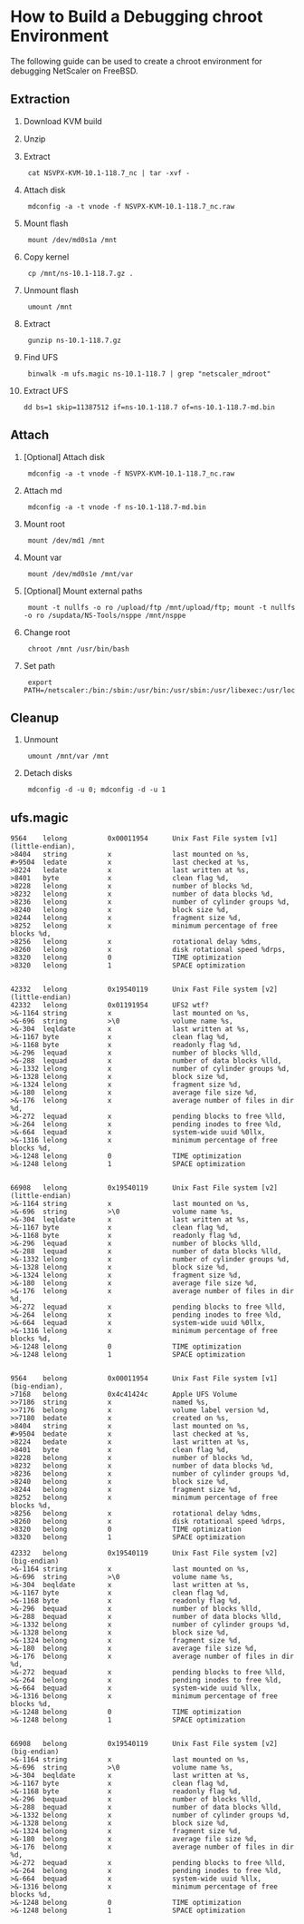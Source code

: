 # How to Build a Debugging chroot Environment

The following guide can be used to create a chroot environment for debugging NetScaler on FreeBSD.

## Extraction

1. Download KVM build

2. Unzip

3. Extract

		cat NSVPX-KVM-10.1-118.7_nc | tar -xvf -

4. Attach disk

		mdconfig -a -t vnode -f NSVPX-KVM-10.1-118.7_nc.raw

5. Mount flash

		mount /dev/md0s1a /mnt

6. Copy kernel

		cp /mnt/ns-10.1-118.7.gz .

7. Unmount flash

		umount /mnt

8. Extract

		gunzip ns-10.1-118.7.gz

9. Find UFS

		binwalk -m ufs.magic ns-10.1-118.7 | grep "netscaler_mdroot"

10. Extract UFS

		dd bs=1 skip=11387512 if=ns-10.1-118.7 of=ns-10.1-118.7-md.bin

## Attach

1. [Optional] Attach disk

		mdconfig -a -t vnode -f NSVPX-KVM-10.1-118.7_nc.raw

2. Attach md

		mdconfig -a -t vnode -f ns-10.1-118.7-md.bin

3. Mount root

		mount /dev/md1 /mnt

4. Mount var

		mount /dev/md0s1e /mnt/var

5. [Optional] Mount external paths

		mount -t nullfs -o ro /upload/ftp /mnt/upload/ftp; mount -t nullfs -o ro /supdata/NS-Tools/nsppe /mnt/nsppe

6. Change root

		chroot /mnt /usr/bin/bash

7. Set path

		export PATH=/netscaler:/bin:/sbin:/usr/bin:/usr/sbin:/usr/libexec:/usr/local/bin:/usr/local/sbin:.

## Cleanup

1. Unmount

		umount /mnt/var /mnt

2. Detach disks

		mdconfig -d -u 0; mdconfig -d -u 1

## ufs.magic
	
	9564    lelong          0x00011954      Unix Fast File system [v1] (little-endian),
	>8404   string          x               last mounted on %s,
	#>9504  ledate          x               last checked at %s,
	>8224   ledate          x               last written at %s,
	>8401   byte            x               clean flag %d,
	>8228   lelong          x               number of blocks %d,
	>8232   lelong          x               number of data blocks %d,
	>8236   lelong          x               number of cylinder groups %d,
	>8240   lelong          x               block size %d,
	>8244   lelong          x               fragment size %d,
	>8252   lelong          x               minimum percentage of free blocks %d,
	>8256   lelong          x               rotational delay %dms,
	>8260   lelong          x               disk rotational speed %drps,
	>8320   lelong          0               TIME optimization
	>8320   lelong          1               SPACE optimization
	
	
	42332   lelong          0x19540119      Unix Fast File system [v2] (little-endian)
	42332   lelong          0x01191954      UFS2 wtf?
	>&-1164 string          x               last mounted on %s,
	>&-696  string          >\0             volume name %s,
	>&-304  leqldate        x               last written at %s,
	>&-1167 byte            x               clean flag %d,
	>&-1168 byte            x               readonly flag %d,
	>&-296  lequad          x               number of blocks %lld,
	>&-288  lequad          x               number of data blocks %lld,
	>&-1332 lelong          x               number of cylinder groups %d,
	>&-1328 lelong          x               block size %d,
	>&-1324 lelong          x               fragment size %d,
	>&-180  lelong          x               average file size %d,
	>&-176  lelong          x               average number of files in dir %d,
	>&-272  lequad          x               pending blocks to free %lld,
	>&-264  lelong          x               pending inodes to free %ld,
	>&-664  lequad          x               system-wide uuid %0llx,
	>&-1316 lelong          x               minimum percentage of free blocks %d,
	>&-1248 lelong          0               TIME optimization
	>&-1248 lelong          1               SPACE optimization
	
	
	66908   lelong          0x19540119      Unix Fast File system [v2] (little-endian)
	>&-1164 string          x               last mounted on %s,
	>&-696  string          >\0             volume name %s,
	>&-304  leqldate        x               last written at %s,
	>&-1167 byte            x               clean flag %d,
	>&-1168 byte            x               readonly flag %d,
	>&-296  lequad          x               number of blocks %lld,
	>&-288  lequad          x               number of data blocks %lld,
	>&-1332 lelong          x               number of cylinder groups %d,
	>&-1328 lelong          x               block size %d,
	>&-1324 lelong          x               fragment size %d,
	>&-180  lelong          x               average file size %d,
	>&-176  lelong          x               average number of files in dir %d,
	>&-272  lequad          x               pending blocks to free %lld,
	>&-264  lelong          x               pending inodes to free %ld,
	>&-664  lequad          x               system-wide uuid %0llx,
	>&-1316 lelong          x               minimum percentage of free blocks %d,
	>&-1248 lelong          0               TIME optimization
	>&-1248 lelong          1               SPACE optimization
	
	
	9564    belong          0x00011954      Unix Fast File system [v1] (big-endian),
	>7168   belong          0x4c41424c      Apple UFS Volume
	>>7186  string          x               named %s,
	>>7176  belong          x               volume label version %d,
	>>7180  bedate          x               created on %s,
	>8404   string          x               last mounted on %s,
	#>9504  bedate          x               last checked at %s,
	>8224   bedate          x               last written at %s,
	>8401   byte            x               clean flag %d,
	>8228   belong          x               number of blocks %d,
	>8232   belong          x               number of data blocks %d,
	>8236   belong          x               number of cylinder groups %d,
	>8240   belong          x               block size %d,
	>8244   belong          x               fragment size %d,
	>8252   belong          x               minimum percentage of free blocks %d,
	>8256   belong          x               rotational delay %dms,
	>8260   belong          x               disk rotational speed %drps,
	>8320   belong          0               TIME optimization
	>8320   belong          1               SPACE optimization
	
	42332   belong          0x19540119      Unix Fast File system [v2] (big-endian)
	>&-1164 string          x               last mounted on %s,
	>&-696  string          >\0             volume name %s,
	>&-304  beqldate        x               last written at %s,
	>&-1167 byte            x               clean flag %d,
	>&-1168 byte            x               readonly flag %d,
	>&-296  bequad          x               number of blocks %lld,
	>&-288  bequad          x               number of data blocks %lld,
	>&-1332 belong          x               number of cylinder groups %d,
	>&-1328 belong          x               block size %d,
	>&-1324 belong          x               fragment size %d,
	>&-180  belong          x               average file size %d,
	>&-176  belong          x               average number of files in dir %d,
	>&-272  bequad          x               pending blocks to free %lld,
	>&-264  belong          x               pending inodes to free %ld,
	>&-664  bequad          x               system-wide uuid %llx,
	>&-1316 belong          x               minimum percentage of free blocks %d,
	>&-1248 belong          0               TIME optimization
	>&-1248 belong          1               SPACE optimization
	
	
	66908   belong          0x19540119      Unix Fast File system [v2] (big-endian)
	>&-1164 string          x               last mounted on %s,
	>&-696  string          >\0             volume name %s,
	>&-304  beqldate        x               last written at %s,
	>&-1167 byte            x               clean flag %d,
	>&-1168 byte            x               readonly flag %d,
	>&-296  bequad          x               number of blocks %lld,
	>&-288  bequad          x               number of data blocks %lld,
	>&-1332 belong          x               number of cylinder groups %d,
	>&-1328 belong          x               block size %d,
	>&-1324 belong          x               fragment size %d,
	>&-180  belong          x               average file size %d,
	>&-176  belong          x               average number of files in dir %d,
	>&-272  bequad          x               pending blocks to free %lld,
	>&-264  belong          x               pending inodes to free %ld,
	>&-664  bequad          x               system-wide uuid %llx,
	>&-1316 belong          x               minimum percentage of free blocks %d,
	>&-1248 belong          0               TIME optimization
	>&-1248 belong          1               SPACE optimization


